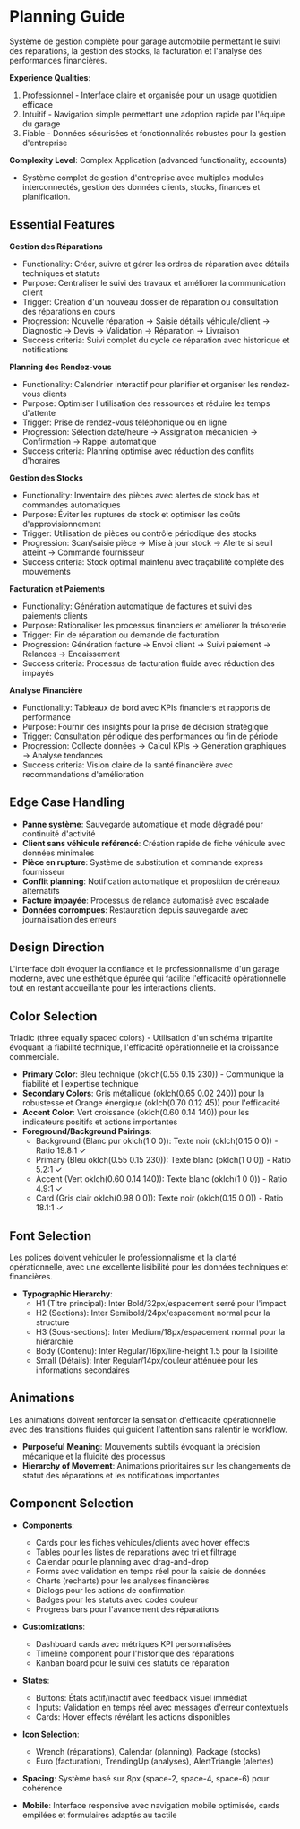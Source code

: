 # Planning Guide

Système de gestion complète pour garage automobile permettant le suivi des réparations, la gestion des stocks, la facturation et l'analyse des performances financières.

**Experience Qualities**: 
1. Professionnel - Interface claire et organisée pour un usage quotidien efficace
2. Intuitif - Navigation simple permettant une adoption rapide par l'équipe du garage
3. Fiable - Données sécurisées et fonctionnalités robustes pour la gestion d'entreprise

**Complexity Level**: Complex Application (advanced functionality, accounts)
- Système complet de gestion d'entreprise avec multiples modules interconnectés, gestion des données clients, stocks, finances et planification.

## Essential Features

**Gestion des Réparations**
- Functionality: Créer, suivre et gérer les ordres de réparation avec détails techniques et statuts
- Purpose: Centraliser le suivi des travaux et améliorer la communication client
- Trigger: Création d'un nouveau dossier de réparation ou consultation des réparations en cours
- Progression: Nouvelle réparation → Saisie détails véhicule/client → Diagnostic → Devis → Validation → Réparation → Livraison
- Success criteria: Suivi complet du cycle de réparation avec historique et notifications

**Planning des Rendez-vous**
- Functionality: Calendrier interactif pour planifier et organiser les rendez-vous clients
- Purpose: Optimiser l'utilisation des ressources et réduire les temps d'attente
- Trigger: Prise de rendez-vous téléphonique ou en ligne
- Progression: Sélection date/heure → Assignation mécanicien → Confirmation → Rappel automatique
- Success criteria: Planning optimisé avec réduction des conflits d'horaires

**Gestion des Stocks**
- Functionality: Inventaire des pièces avec alertes de stock bas et commandes automatiques
- Purpose: Éviter les ruptures de stock et optimiser les coûts d'approvisionnement
- Trigger: Utilisation de pièces ou contrôle périodique des stocks
- Progression: Scan/saisie pièce → Mise à jour stock → Alerte si seuil atteint → Commande fournisseur
- Success criteria: Stock optimal maintenu avec traçabilité complète des mouvements

**Facturation et Paiements**
- Functionality: Génération automatique de factures et suivi des paiements clients
- Purpose: Rationaliser les processus financiers et améliorer la trésorerie
- Trigger: Fin de réparation ou demande de facturation
- Progression: Génération facture → Envoi client → Suivi paiement → Relances → Encaissement
- Success criteria: Processus de facturation fluide avec réduction des impayés

**Analyse Financière**
- Functionality: Tableaux de bord avec KPIs financiers et rapports de performance
- Purpose: Fournir des insights pour la prise de décision stratégique
- Trigger: Consultation périodique des performances ou fin de période
- Progression: Collecte données → Calcul KPIs → Génération graphiques → Analyse tendances
- Success criteria: Vision claire de la santé financière avec recommandations d'amélioration

## Edge Case Handling

- **Panne système**: Sauvegarde automatique et mode dégradé pour continuité d'activité
- **Client sans véhicule référencé**: Création rapide de fiche véhicule avec données minimales
- **Pièce en rupture**: Système de substitution et commande express fournisseur
- **Conflit planning**: Notification automatique et proposition de créneaux alternatifs
- **Facture impayée**: Processus de relance automatisé avec escalade
- **Données corrompues**: Restauration depuis sauvegarde avec journalisation des erreurs

## Design Direction

L'interface doit évoquer la confiance et le professionnalisme d'un garage moderne, avec une esthétique épurée qui facilite l'efficacité opérationnelle tout en restant accueillante pour les interactions clients.

## Color Selection

Triadic (three equally spaced colors) - Utilisation d'un schéma tripartite évoquant la fiabilité technique, l'efficacité opérationnelle et la croissance commerciale.

- **Primary Color**: Bleu technique (oklch(0.55 0.15 230)) - Communique la fiabilité et l'expertise technique
- **Secondary Colors**: Gris métallique (oklch(0.65 0.02 240)) pour la robustesse et Orange énergique (oklch(0.70 0.12 45)) pour l'efficacité
- **Accent Color**: Vert croissance (oklch(0.60 0.14 140)) pour les indicateurs positifs et actions importantes
- **Foreground/Background Pairings**: 
  - Background (Blanc pur oklch(1 0 0)): Texte noir (oklch(0.15 0 0)) - Ratio 19.8:1 ✓
  - Primary (Bleu oklch(0.55 0.15 230)): Texte blanc (oklch(1 0 0)) - Ratio 5.2:1 ✓
  - Accent (Vert oklch(0.60 0.14 140)): Texte blanc (oklch(1 0 0)) - Ratio 4.9:1 ✓
  - Card (Gris clair oklch(0.98 0 0)): Texte noir (oklch(0.15 0 0)) - Ratio 18.1:1 ✓

## Font Selection

Les polices doivent véhiculer le professionnalisme et la clarté opérationnelle, avec une excellente lisibilité pour les données techniques et financières.

- **Typographic Hierarchy**: 
  - H1 (Titre principal): Inter Bold/32px/espacement serré pour l'impact
  - H2 (Sections): Inter Semibold/24px/espacement normal pour la structure
  - H3 (Sous-sections): Inter Medium/18px/espacement normal pour la hiérarchie
  - Body (Contenu): Inter Regular/16px/line-height 1.5 pour la lisibilité
  - Small (Détails): Inter Regular/14px/couleur atténuée pour les informations secondaires

## Animations

Les animations doivent renforcer la sensation d'efficacité opérationnelle avec des transitions fluides qui guident l'attention sans ralentir le workflow.

- **Purposeful Meaning**: Mouvements subtils évoquant la précision mécanique et la fluidité des processus
- **Hierarchy of Movement**: Animations prioritaires sur les changements de statut des réparations et les notifications importantes

## Component Selection

- **Components**: 
  - Cards pour les fiches véhicules/clients avec hover effects
  - Tables pour les listes de réparations avec tri et filtrage
  - Calendar pour le planning avec drag-and-drop
  - Forms avec validation en temps réel pour la saisie de données
  - Charts (recharts) pour les analyses financières
  - Dialogs pour les actions de confirmation
  - Badges pour les statuts avec codes couleur
  - Progress bars pour l'avancement des réparations

- **Customizations**: 
  - Dashboard cards avec métriques KPI personnalisées
  - Timeline component pour l'historique des réparations
  - Kanban board pour le suivi des statuts de réparation

- **States**: 
  - Buttons: États actif/inactif avec feedback visuel immédiat
  - Inputs: Validation en temps réel avec messages d'erreur contextuels
  - Cards: Hover effects révélant les actions disponibles

- **Icon Selection**: 
  - Wrench (réparations), Calendar (planning), Package (stocks)
  - Euro (facturation), TrendingUp (analyses), AlertTriangle (alertes)

- **Spacing**: Système basé sur 8px (space-2, space-4, space-6) pour cohérence

- **Mobile**: Interface responsive avec navigation mobile optimisée, cards empilées et formulaires adaptés au tactile